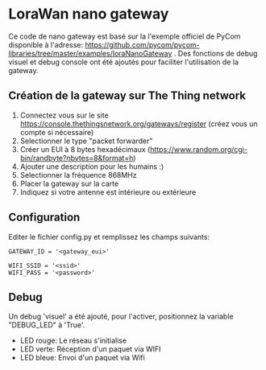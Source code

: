 LoraWan nano gateway
================================

Ce code de nano gateway est basé sur la l'exemple officiel de PyCom
disponible à l'adresse:
https://github.com/pycom/pycom-libraries/tree/master/examples/loraNanoGateway .
Des fonctions de debug visuel et debug console ont été ajoutés pour faciliter
l'utilisation de la gateway.


Création de la gateway sur The Thing network
----------------------

1. Connectez vous sur le site
https://console.thethingsnetwork.org/gateways/register
(créez vous un compte si nécessaire)
2. Selectionner le type "packet forwarder"
3. Créer un EUI à 8 bytes hexadécimaux (https://www.random.org/cgi-bin/randbyte?nbytes=8&format=h)
4. Ajouter une description pour les humains :)
5. Selectionner la fréquence 868MHz
6. Placer la gateway sur la carte
7. Indiquez si votre antenne est intérieure ou extérieure


Configuration
----------------------

Editer le fichier config.py et remplissez les champs suivants:

```
GATEWAY_ID = '<gateway_eui>'

WIFI_SSID = '<ssid>'
WIFI_PASS = '<password>'
```

Debug
----------------------

Un debug 'visuel' a été ajouté, pour l'activer, positionnez la variable
"DEBUG_LED" à 'True'.

- LED rouge: Le réseau s'initialise
- LED verte: Réception d'un paquet via WIFI
- LED bleue: Envoi d'un paquet via Wifi
